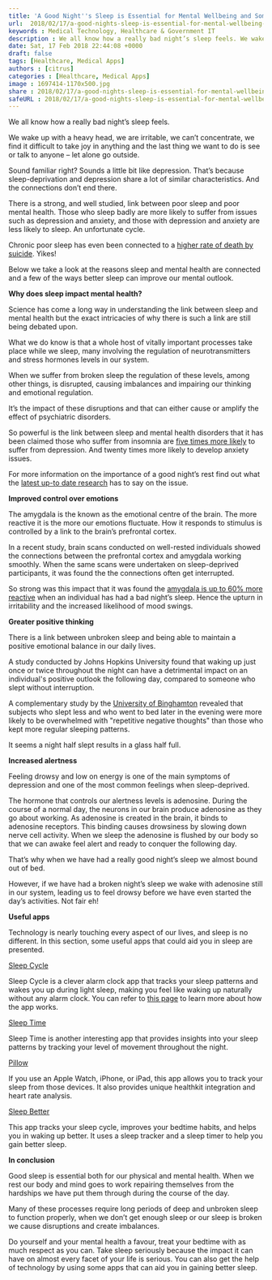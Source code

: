 ```yaml
---
title: 'A Good Night''s Sleep is Essential for Mental Wellbeing and Some Useful Apps'
url:  2018/02/17/a-good-nights-sleep-is-essential-for-mental-wellbeing-and-some-useful-apps/
keywords : Medical Technology, Healthcare & Government IT
description : We all know how a really bad night’s sleep feels. We wake up with a heavy head, we are irritable, we can’t concentrate, we find it difficult to take joy in anything and the last thing we want to do is see or talk to anyone – let alone go outside.
date: Sat, 17 Feb 2018 22:44:08 +0000
draft: false
tags: [Healthcare, Medical Apps]
authors : [citrus]
categories : [Healthcare, Medical Apps]
image : 1697414-1170x500.jpg
share : 2018/02/17/a-good-nights-sleep-is-essential-for-mental-wellbeing-and-some-useful-apps/
safeURL : 2018/02/17/a-good-nights-sleep-is-essential-for-mental-wellbeing-and-some-useful-apps/
---
```


We all know how a really bad night’s sleep feels. 

We wake up with a heavy head, we are irritable, we can’t concentrate, we find it difficult to take joy in anything and the last thing we want to do is see or talk to anyone – let alone go outside. 

Sound familiar right? Sounds a little bit like depression. That’s because sleep-deprivation and depression share a lot of similar characteristics. And the connections don’t end there. 

There is a strong, and well studied, link between poor sleep and poor mental health. Those who sleep badly are more likely to suffer from issues such as depression and anxiety, and those with depression and anxiety are less likely to sleep. An unfortunate cycle. 

Chronic poor sleep has even been connected to a [higher rate of death by suicide](https://www.ncbi.nlm.nih.gov/pubmed/25133759). Yikes! 

Below we take a look at the reasons sleep and mental health are connected and a few of the ways better sleep can improve our mental outlook. 

**Why does sleep impact mental health?** 

Science has come a long way in understanding the link between sleep and mental health but the exact intricacies of why there is such a link are still being debated upon. 

What we do know is that a whole host of vitally important processes take place while we sleep, many involving the regulation of neurotransmitters and stress hormones levels in our system. 

When we suffer from broken sleep the regulation of these levels, among other things, is disrupted, causing imbalances and impairing our thinking and emotional regulation. 

It’s the impact of these disruptions and that can either cause or amplify the effect of psychiatric disorders. 

So powerful is the link between sleep and mental health disorders that it has been claimed those who suffer from insomnia are [five times more likely](https://www.huffingtonpost.com/entry/all-the-ways-sleep-affects-your-happiness-in-one-char_us_55ae4d55e4b07af29d564a29) to suffer from depression. And twenty times more likely to develop anxiety issues. 


For more information on the importance of a good night’s rest find out what the [latest up-to date research](https://www.sleepadvisor.org) has to say on the issue. 


 **Improved control over emotions** 

 The amygdala is the known as the emotional centre of the brain. The more reactive it is the more our emotions fluctuate. How it responds to stimulus is controlled by a link to the brain’s prefrontal cortex. 

 In a recent study, brain scans conducted on well-rested individuals showed the connections between the prefrontal cortex and amygdala working smoothly. When the same scans were undertaken on sleep-deprived participants, it was found the the connections often get interrupted. 

 So strong was this impact that it was found the [amygdala is up to 60% more reactive](https://www.huffingtonpost.com/entry/all-the-ways-sleep-affects-your-happiness-in-one-char_us_55ae4d55e4b07af29d564a29) when an individual has had a bad night’s sleep. Hence the upturn in irritability and the increased likelihood of mood swings. 

 **Greater positive thinking** 

 There is a link between unbroken sleep and being able to maintain a positive emotional balance in our daily lives.

  A study conducted by Johns Hopkins University found that waking up just once or twice throughout the night can have a detrimental impact on an individual's positive outlook the following day, compared to someone who slept without interruption.

   A complementary study by the [University of Binghamton](https://www.sciencedaily.com/releases/2014/12/141204091129.htm) revealed that subjects who slept less and who went to bed later in the evening were more likely to be overwhelmed with "repetitive negative thoughts" than those who kept more regular sleeping patterns. 

   It seems a night half slept results in a glass half full. 

   **Increased alertness** 

   Feeling drowsy and low on energy is one of the main symptoms of depression and one of the most common feelings when sleep-deprived. 

   The hormone that controls our alertness levels is adenosine. During the course of a normal day, the neurons in our brain produce adenosine as they go about working. As adenosine is created in the brain, it binds to adenosine receptors. This binding causes drowsiness by slowing down nerve cell activity. When we sleep the adenosine is flushed by our body so that we can awake feel alert and ready to conquer the following day. 

   That’s why when we have had a really good night’s sleep we almost bound out of bed. 

   However, if we have had a broken night’s sleep we wake with adenosine still in our system, leading us to feel drowsy before we have even started the day’s activities. Not fair eh! 

   **Useful apps** 

   Technology is nearly touching every aspect of our lives, and sleep is no different. In this section, some useful apps that could aid you in sleep are presented. 

   [Sleep Cycle](https://play.google.com/store/apps/details?id=com.northcube.sleepcycle&hl=en) 

   Sleep Cycle is a clever alarm clock app that tracks your sleep patterns and wakes you up during light sleep, making you feel like waking up naturally without any alarm clock. You can refer to [this page](https://www.sleepcycle.com/how-it-works/) to learn more about how the app works. 

   [Sleep Time](https://play.google.com/store/apps/details?id=com.azumio.android.sleeptime&hl=en) 

   Sleep Time is another interesting app that provides insights into your sleep patterns by tracking your level of movement throughout the night. 

   [Pillow](https://neybox.com/pillow/) 

   If you use an Apple Watch, iPhone, or iPad, this app allows you to track your sleep from those devices. It also provides unique healthkit integration and heart rate analysis. 

   [Sleep Better](https://play.google.com/store/apps/details?id=com.runtastic.android.sleepbetter.lite&hl=en) 

   This app tracks your sleep cycle, improves your bedtime habits, and helps you in waking up better. It uses a sleep tracker and a sleep timer to help you gain better sleep. 

   **In conclusion** 

   Good sleep is essential both for our physical and mental health. When we rest our body and mind goes to work repairing themselves from the hardships we have put them through during the course of the day. 

   Many of these processes require long periods of deep and unbroken sleep to function properly, when we don’t get enough sleep or our sleep is broken we cause disruptions and create imbalances. 

   Do yourself and your mental health a favour, treat your bedtime with as much respect as you can. Take sleep seriously because the impact it can have on almost every facet of your life is serious. You can also get the help of technology by using some apps that can aid you in gaining better sleep.